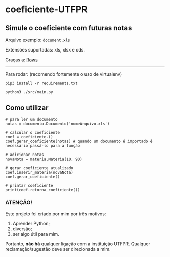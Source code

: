 # coeficiente-UTFPR

## Simule o coeficiente com futuras notas

Arquivo exemplo: `` document.xls ``

Extensões suportadas: xls, xlsx e ods. 

Graças a: [Rows](https://github.com/turicas/rows)

---

Para rodar: (recomendo fortemente o uso de virtualenv)
```
pip3 install -r requirements.txt

python3 ./src/main.py

```

## Como utilizar
    # para ler um documento
    notas = documento.Documento('nomeArquivo.xls')

    # calcular o coeficiente
    coef = coeficiente.()
    coef.gerar_coeficiente(notas) # quando um documento é importado é necessário passá-lo para a função

    # adicionar notas
    novaNota = materia.Materia(10, 90)

    # gerar coeficiente atualizado
    coef.inserir_materia(novaNota)
    coef.gerar_coeficiente()

    # printar coeficiente
    print(coef.retorna_coeficiente())

### ATENÇÃO! 

Este projeto foi criado por mim por três motivos:
 
1. Aprender Python;
2. diversão;
3. ser algo útil para mim.

Portanto, **não há** qualquer ligação com a instituição UTFPR. Qualquer
reclamação/sugestão deve ser direcionada a mim.

